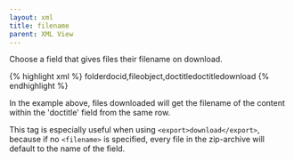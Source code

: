 ```yaml
---
layout: xml
title: filename
parent: XML View
---
```

Choose a field that gives files their filename on download.

{% highlight xml %}
    <table>
        <name>folder</name>
        <fields>docid,fileobject,doctitle</fields>
        <filename>doctitle</filename>
        <export>download</export>
{% endhighlight %}

In the example above, files downloaded will get the filename of the content within the 'doctitle' field from the same row.

This tag is especially useful when using `<export>download</export>`, because if no `<filename>` is specified, every file in the zip-archive will default to the name of the field.


